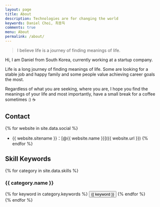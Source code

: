 ```yaml
---
layout: page
title: About
description: Technologies are for changing the world
keywords: Daniel Choi, 최용득
comments: true
menu: About
permalink: /about/
---
```


> I believe life is a journey of finding meanings of life.

Hi, I am Daniel from South Korea, currently working at a startup company.
  
Life is a long journey of finding meanings of life.
Some are looking for a stable job and happy family and
some people value achieving career goals the most.

Regardless of what you are seeking, where you are, I hope you find the meanings of your life and most importantly, have a small break for a coffee sometimes :) ☕️

## Contact

{% for website in site.data.social %}
* {{ website.sitename }}：[@{{ website.name }}]({{ website.url }})
{% endfor %}

## Skill Keywords

{% for category in site.data.skills %}
### {{ category.name }}
<div class="btn-inline">
{% for keyword in category.keywords %}
<button class="btn btn-outline" type="button">{{ keyword }}</button>
{% endfor %}
</div>
{% endfor %}
